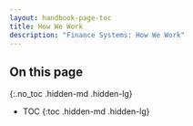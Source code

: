 ```yaml
---
layout: handbook-page-toc
title: How We Work
description: "Finance Systems: How We Work"
---
```


## On this page
{:.no_toc .hidden-md .hidden-lg}
- TOC
{:toc .hidden-md .hidden-lg}
